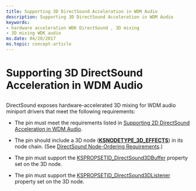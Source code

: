 ```yaml
---
title: Supporting 3D DirectSound Acceleration in WDM Audio
description: Supporting 3D DirectSound Acceleration in WDM Audio
keywords:
- hardware acceleration WDK DirectSound , 3D mixing
- 3D mixing WDK audio
ms.date: 04/20/2017
ms.topic: concept-article
---
```


# Supporting 3D DirectSound Acceleration in WDM Audio


## <span id="supporting_3d_directsound_acceleration_in_wdm_audio"></span><span id="SUPPORTING_3D_DIRECTSOUND_ACCELERATION_IN_WDM_AUDIO"></span>


DirectSound exposes hardware-accelerated 3D mixing for WDM audio miniport drivers that meet the following requirements:

-   The pin must meet the requirements listed in [Supporting 2D DirectSound Acceleration in WDM Audio](supporting-2d-directsound-acceleration-in-wdm-audio.md).

-   The pin should include a 3D node ([**KSNODETYPE\_3D\_EFFECTS**](./ksnodetype-3d-effects.md)) in its node chain. (See [DirectSound Node-Ordering Requirements](directsound-node-ordering-requirements.md).)

-   The pin must support the [KSPROPSETID\_DirectSound3DBuffer](./kspropsetid-directsound3dbuffer.md) property set on the 3D node.

-   The pin must support the [KSPROPSETID\_DirectSound3DListener](./kspropsetid-directsound3dlistener.md) property set on the 3D node.

 


